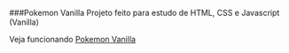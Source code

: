 ###Pokemon Vanilla
Projeto feito para estudo de HTML, CSS e Javascript (Vanilla)

Veja funcionando <a href="https://pokemon-vanilla-kappa.vercel.app/">Pokemon Vanilla</a>